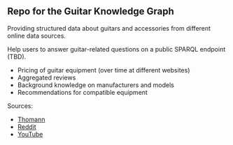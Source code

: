 **Repo for the Guitar Knowledge Graph**
------------------------------------
Providing structured data about guitars and accessories from different online data sources. 

Help users to answer guitar-related questions on a public SPARQL endpoint (TBD).

- Pricing of guitar equipment (over time at different websites)
- Aggregated reviews
- Background knowledge on manufacturers and models
- Recommendations for compatible equipment

Sources:
- [Thomann](!thomann.de)
- [Reddit](!reddit.com/r/guitar)
- [YouTube](!youtube.com)

